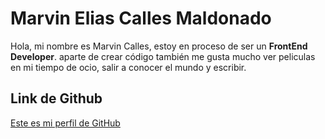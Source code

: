 # Marvin Elias Calles Maldonado

Hola, mi nombre es Marvin Calles, estoy en proceso de ser un **FrontEnd Developer**. aparte de crear código también me gusta mucho ver peliculas en mi tiempo de ocio, salir a conocer el mundo y escribir.



## Link de Github


[Este es mi perfil de GitHub](https://github.com/MarvinCalles44)